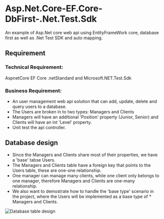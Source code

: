# Asp.Net.Core-EF.Core-DbFirst-.Net.Test.Sdk
An example of Asp.Net core web api using EntityFrameWork core, database first as well as .Net Test SDK and auto mapping.

## Requirement
### Technical Requirement: 
AspnetCore EF Core .netStandard and Microsoft.NET.Test.Sdk 
### Business Requirement: 
* An user management web api solution that can add, update, delete and query users to a database.
* The Users are broken in to two types: Managers and Clients
* Managers will have an additional 'Position' property (Junior, Senior) and Clients will have an int 'Level' property.
* Unit test the api controller.

## Database design
* Since the Managers and Clients share most of their properties, we have a 'base' tabse Users.
* The Managers and Clients table have a foreign key that points to the Users table, these are one-one relationship.
* One manager can manage many clients, while one client only belongs to one manager, therefore Managers and Clients are one-many  relationship.
*  We also want to demostrate how to handle the 'base type' scenario in the project, where the Users will be implemented as a base type of *  Managers and Clients.
  
  ![Database table design]("/images/db%20diagram.PNG")
